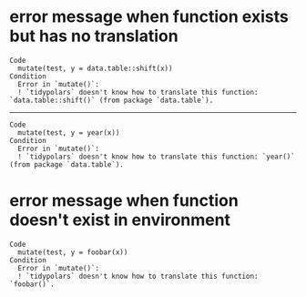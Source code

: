 # error message when function exists but has no translation

    Code
      mutate(test, y = data.table::shift(x))
    Condition
      Error in `mutate()`:
      ! `tidypolars` doesn't know how to translate this function: `data.table::shift()` (from package `data.table`).

---

    Code
      mutate(test, y = year(x))
    Condition
      Error in `mutate()`:
      ! `tidypolars` doesn't know how to translate this function: `year()` (from package `data.table`).

# error message when function doesn't exist in environment

    Code
      mutate(test, y = foobar(x))
    Condition
      Error in `mutate()`:
      ! `tidypolars` doesn't know how to translate this function: `foobar()`.

